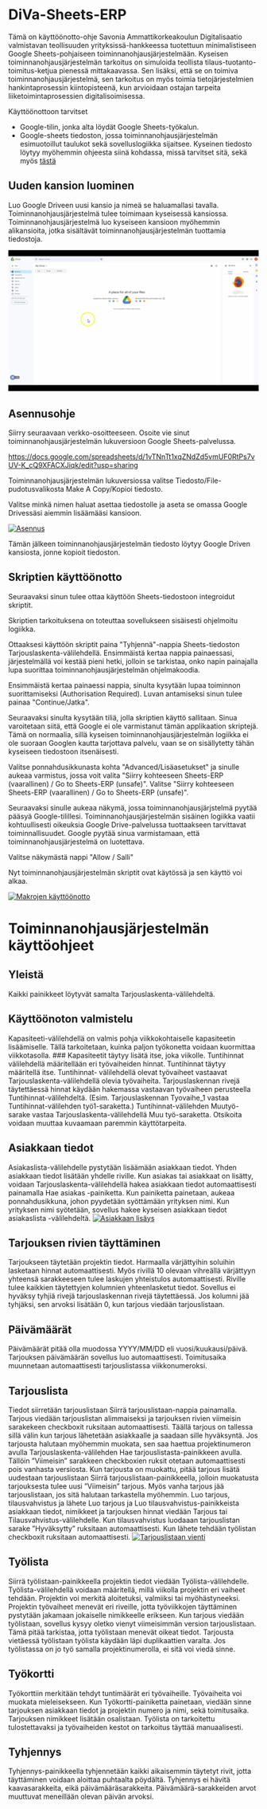 # DiVa-Sheets-ERP

Tämä on käyttöönotto-ohje Savonia Ammattikorkeakoulun Digitalisaatio valmistavan teollisuuden yrityksissä-hankkeessa tuotettuun minimalistiseen Google Sheets-pohjaiseen toiminnanohjausjärjestelmään. Kyseisen toiminnanohjausjärjestelmän tarkoitus on simuloida teollista tilaus-tuotanto-toimitus-ketjua pienessä mittakaavassa. Sen lisäksi, että se on toimiva toiminnanohjausjärjestelmä, sen tarkoitus on myös toimia tietojärjestelmien hankintaprosessin kiintopisteenä, kun arvioidaan ostajan tarpeita liiketoimintaprosessien digitalisoimisessa.

Käyttöönottoon tarvitset
 - Google-tilin, jonka alta löydät Google Sheets-työkalun.
 - Google-sheets tiedoston, jossa toiminnanohjausjärjestelmän esimuotoillut taulukot sekä sovelluslogiikka sijaitsee. Kyseinen tiedosto löytyy myöhemmin ohjeesta siinä kohdassa, missä tarvitset sitä, sekä myös [tästä](https://docs.google.com/spreadsheets/d/1EGJta1woZkMkD_UsaVuSANaqO89cCi8ZTut7JLaQwaE/edit?usp=sharing)

## Uuden kansion luominen
Luo Google Driveen uusi kansio ja nimeä se haluamallasi tavalla. Toiminnanohjausjärjestelmä tulee toimimaan kyseisessä kansiossa. Toiminnanohjausjärjestelmä luo kyseiseen kansioon myöhemmin alikansioita, jotka sisältävät toiminnanohjausjärjestelmän tuottamia tiedostoja.

[![Uuden kansion luominen Driveen](https://github.com/SavoniaUAS/DiVa-Sheets-ERP/blob/main/Gifs/uusiKansio.gif "Uuden kansion luominen Driveen")](http://https://github.com/SavoniaUAS/DiVa-Sheets-ERP/blob/main/uusiKansio.gif "Uuden kansion luominen Driveen")

## Asennusohje

Siirry seuraavaan verkko-osoitteeseen. Osoite vie sinut toiminnanohjausjärjestelmän lukuversioon Google Sheets-palvelussa.

https://docs.google.com/spreadsheets/d/1vTNnTt1xqZNdZd5vmUF0RtPs7vUV-K_cQ9XFACXJiqk/edit?usp=sharing

Toiminnanohjausjärjestelmän lukuversiossa valitse Tiedosto/File-pudotusvalikosta Make A Copy/Kopioi tiedosto.

Valitse minkä nimen haluat asettaa tiedostolle ja aseta se omassa Google Drivessäsi aiemmin lisäämääsi kansioon. 

[![Asennus](https://github.com/SavoniaUAS/DiVa-Sheets-ERP/blob/main/Gifs/AsennusGif.gif?raw=true "Asennus")](https://github.com/SavoniaUAS/DiVa-Sheets-ERP/blob/main/AsennusGif.gif?raw=true "Asennus")

Tämän jälkeen toiminnanohjausjärjestelmän tiedosto löytyy Google Driven kansiosta, jonne kopioit tiedoston.

## Skriptien käyttöönotto

Seuraavaksi sinun tulee ottaa käyttöön Sheets-tiedostoon integroidut skriptit.

Skriptien tarkoituksena on toteuttaa sovellukseen sisäisesti ohjelmoitu logiikka.

Ottaaksesi käyttöön skriptit paina "Tyhjennä"-nappia Sheets-tiedoston Tarjouslaskenta-välilehdellä. Ensimmäistä kertaa nappia painaessasi, järjestelmällä voi kestää pieni hetki, jolloin se tarkistaa, onko napin painajalla lupa suorittaa toiminnanohjausjärjestelmän ohjelmakoodia.

Ensimmäistä kertaa painaessi nappia, sinulta kysytään lupaa toiminnon suorittamiseksi (Authorisation Required). Luvan antamiseksi sinun tulee painaa "Continue/Jatka".

Seuraavaksi sinulta kysytään tiliä, jolla skriptien käyttö sallitaan. Sinua varoitetaan siitä, että Google ei ole varmistanut tämän applikaation skriptejä. Tämä on normaalia, sillä kyseisen toiminnanohjausjärjestelmän logiikka ei ole suoraan Googlen kautta tarjottava palvelu, vaan se on sisällytetty tähän kyseiseen tiedostoon itsenäisesti.

Valitse ponnahdusikkunasta kohta "Advanced/Lisäasetukset" ja sinulle aukeaa varmistus, jossa voit valita "Siirry kohteeseen Sheets-ERP (vaarallinen) / Go to Sheets-ERP (unsafe)". Valitse "Siirry kohteeseen Sheets-ERP (vaarallinen) / Go to Sheets-ERP (unsafe)".

Seuraavaksi sinulle aukeaa näkymä, jossa toiminnanohjausjärjstelmä pyytää pääsyä Google-tilillesi. Toiminnanohjausjärjestelmän sisäinen logiikka vaatii kohtuullisesti oikeuksia Google Drive-palvelussa tuottaakseen tarvittavat toiminnallisuudet. Google pyytää sinua varmistamaan, että toiminnanohjausjärjestelmä on luotettava. 

Valitse näkymästä nappi "Allow / Salli"

Nyt toiminnanohjausjärjestelmän skriptit ovat käytössä ja sen käyttö voi alkaa.

[![Makrojen käyttöönotto](https://github.com/SavoniaUAS/DiVa-Sheets-ERP/blob/main/Gifs/MakrojenEnablointi.gif "Makrojen käyttöönotto")](http://https://github.com/SavoniaUAS/DiVa-Sheets-ERP/blob/main/MakrojenEnablointi.gif "Makrojen käyttöönotto")

# Toiminnanohjausjärjestelmän käyttöohjeet
## Yleistä
Kaikki painikkeet löytyvät samalta Tarjouslaskenta-välilehdeltä.
## Käyttöönoton valmistelu
Kapasiteeti-välilehdellä on valmis pohja viikkokohtaiselle kapasiteetin lisäämiselle. Tällä tarkoitetaan, kuinka paljon työkonetta voidaan kuormittaa viikkotasolla. ### Kapasiteetit täytyy lisätä itse, joka viikolle.
Tuntihinnat välilehdellä määritellään eri työvaiheiden hinnat. Tuntihinnat täytyy määritellä itse. Tuntihinnat- välilehdellä olevat työvaiheet vastaavat Tarjouslaskenta-välilehdellä olevia työvaiheita. Tarjouslaskennan rivejä täytettäessä hinnat käydään hakemassa vastaavan työvaiheen perusteella Tuntihinnat-välilehdeltä. (Esim. Tarjouslaskennan Tyovaihe_1 vastaa Tuntihinnat-välilehden työ1-saraketta.) Tuntihinnat-välilehden Muutyö-sarake vastaa Tarjouslaskenta-välilehdellä Muu työ-saraketta. Otsikoita voidaan muuttaa kuvaamaan paremmin käyttötarpeita.

## Asiakkaan tiedot
Asiakaslista-välilehdelle pystytään lisäämään asiakkaan tiedot. Yhden asiakkaan tiedot lisätään yhdelle riville. 
Kun asiakas tai asiakkaat on lisätty, voidaan Tarjouslaskenta-välilehdellä hakea asiakkaan tiedot automaattisesti painamalla Hae asiakas -painiketta. Kun painiketta painetaan, aukeaa ponnahdusikkuna, johon pyydetään syöttämään yrityksen nimi. Kun yrityksen nimi syötetään, sovellus hakee kyseisen asiakkaan tiedot asiakaslista -välilehdeltä. 
[![Asiakkaan lisäys](https://github.com/SavoniaUAS/DiVa-Sheets-ERP/blob/main/Gifs/Käyttöohje/AsiakkaanHakeminen.gif?raw=true "Asiakkaan hakeminen")](https://github.com/SavoniaUAS/DiVa-Sheets-ERP/blob/main/Gifs/Käyttöohje/AsennusGif.gif?raw=true "Asiakkaan hakeminen")
## Tarjouksen rivien täyttäminen
Tarjoukseen täytetään projektin tiedot. Harmaalla värjättyihin soluihin lasketaan hinnat automaattisesti. Myös rivillä 10 olevaan vihreällä värjättyyn yhteensä sarakkeeseen tulee laskujen yhteistulos automaattisesti. Riville tulee kaikkien täytettyjen kolumnien yhteenlasketut tiedot. Sovellus ei hyväksy tyhjiä rivejä tarjouslaskennan rivejä täytettäessä. Jos kolumni jää tyhjäksi, sen arvoksi lisätään 0, kun tarjous viedään tarjouslistaan.

## Päivämäärät
Päivämäärät pitää olla muodossa YYYY/MM/DD eli vuosi/kuukausi/päivä. Tarjouksen päivämäärän sovellus luo automaattisesti. Toimitusaika muunnetaan automaattisesti tarjouslistassa viikkonumeroksi.

## Tarjouslista
Tiedot siirretään tarjouslistaan Siirrä tarjouslistaan-nappia painamalla. Tarjous viedään tarjouslistan alimmaiseksi ja tarjouksen rivien viimeisin sarakekeen checkboxit ruksitaan automaattisesti. Täällä tarjous on tallessa sillä välin kun tarjous lähetetään asiakkaalle ja saadaan sille hyväksyntä. Jos tarjousta halutaan myöhemmin muokata, sen saa haettua projektinumeron avulla Tarjouslaskenta-välilehden Hae tarjouslistasta-painikkeen avulla. Tällöin ”Viimeisin” sarakkeen checkboxien ruksit otetaan automaattisesti pois vanhasta versiosta.
Kun tarjousta on muokattu, pitää tarjous lisätä uudestaan tarjouslistaan  Siirrä tarjouslistaan-painikkeella, jolloin muokatusta tarjouksesta tulee uusi ”Viimeisin” tarjous. Myös vanha tarjous jää tarjouslistaan, jos sitä halutaan tarkastella myöhemmin.
Luo tarjous, tilausvahvistus ja lähete
Luo tarjous ja Luo tilausvahvistus-painikkeista asiakkaan tiedot, nimikkeet ja tarjouksen hinnat viedään Tarjous tai Tilausvahvistus-välilehdelle. Kun tilausvahvistus luodaaan tarjouslistan sarake ”Hyväksytty” ruksitaan automaattisesti. Kun lähete tehdään työlistan checkboxit ruksitaan automaattisesti.
[![Tarjouslistaan vienti](https://github.com/SavoniaUAS/DiVa-Sheets-ERP/blob/main/Gifs/Käyttöohje/SiirtoTarjouslistaan.gif?raw=true "Tarjouslistaan vienti")](https://github.com/SavoniaUAS/DiVa-Sheets-ERP/blob/main/Gifs/Käyttöohje/SiirtoTarjouslistaan.gif?raw=true "Tarjouslistaan vienti")
## Työlista
Siirrä työlistaan-painikkeella projektin tiedot viedään Työlista-välilehdelle.  Työlista-välilehdellä voidaan määritellä, millä viikolla projektin eri vaiheet tehdään. Projektin voi merkitä aloitetuksi, valmiiksi tai myöhästyneeksi.
Projektin työvaiheet menevät eri riveille, jotta työviikkojen täyttäminen pystytään jakamaan jokaiselle nimikkeelle erikseen.
Kun tarjous viedään työlistaan, sovellus kysyy oletko vienyt viimeisimmän version tarjouslistaan. Tämä pitää tarkistaa, jotta työlistaan menevät oikeat tiedot. Tarjousta vietäessä työlistaan työlista käydään läpi duplikaattien varalta. Jos työlistassa on jo työ samalla projektinumerolla, ei sitä voi viedä sinne.

## Työkortti
Työkorttiin merkitään tehdyt tuntimäärät eri työvaiheille. Työvaiheita voi muokata mieleisekseen.
Kun Työkortti-painiketta painetaan, viedään sinne tarjouksen asiakkaan tiedot ja projektin numero ja nimi, sekä toimitusaika.
Tarjouksen nimikkeet lisätään osalistaan. Työlista on tarkoitettu tulostettavaksi ja työvaiheiden kestot on tarkoitus täyttää manuaalisesti.

## Tyhjennys
Tyhjennys-painikkeella tyhjennetään kaikki aikaisemmin täytetyt rivit, jotta täyttäminen voidaan aloittaa puhtaalta pöydältä. Tyhjennys ei hävitä kaavasarakkeita, eikä päivämääräsarakkeita. Päivämäärä-sarakkeiden arvot muuttuvat meneillään olevan päivän arvoksi.
